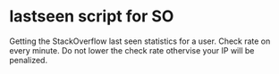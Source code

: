 # lastseen script for SO

Getting the StackOverflow last seen statistics for a user.
Check rate on every minute. Do not lower the check rate othervise your IP will be penalized.
